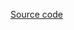 <!-- INJECT:"ForceDirectedGraphWithLink" -->

[Source code](https://github.com/uber/react-vis/blob/master/examples/force-directed-graph/force-directed-graph.js)
